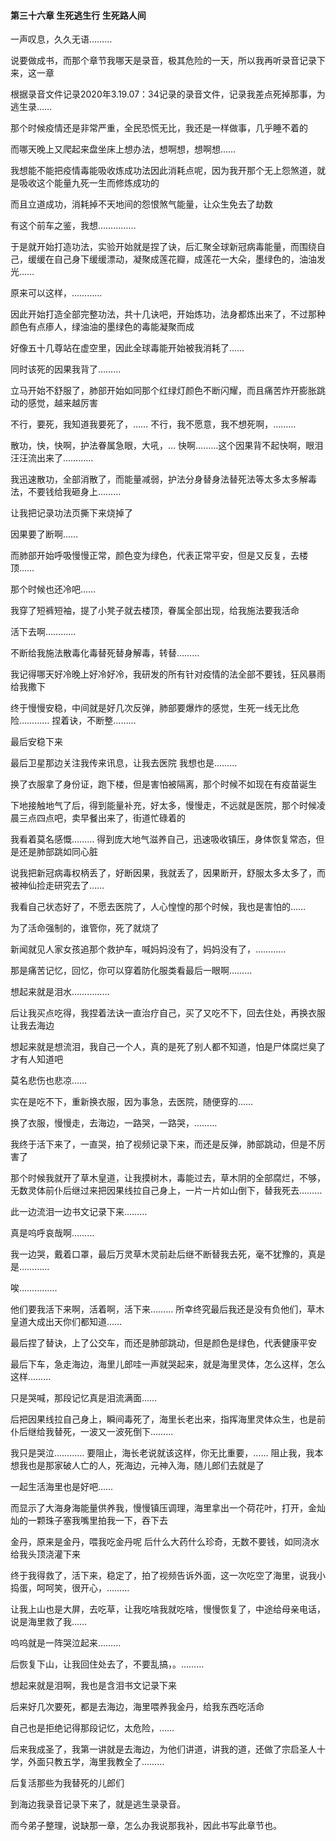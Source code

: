 #### 第三十六章 生死逃生行 生死路人间

一声叹息，久久无语………

说要做成书，而那个章节我哪天是录音，极其危险的一天，所以我再听录音记录下来，这一章

根据录音文件记录2020年3.19.07：34记录的录音文件，记录我差点死掉那事，为逃生录……

那个时候疫情还是非常严重，全民恐慌无比，我还是一样做事，几乎睡不着的

而哪天晚上又爬起来盘坐床上想办法，想啊想，想啊想……

我想能不能把疫情毒能吸收炼成功法因此消耗点呢，因为我开那个无上怨煞道，就是吸收这个能量九死一生而修炼成功的

而且立道成功，消耗掉不天地间的怨恨煞气能量，让众生免去了劫数

有这个前车之鉴，我想……………

于是就开始打造功法，实验开始就是捏了诀，后汇聚全球新冠病毒能量，而围绕自己，缓缓在自己身下缓缓漂动，凝聚成莲花瓣，成莲花一大朵，墨绿色的，油油发光……

原来可以这样，…………

因此开始打造全部完整功法，共十几诀吧，开始炼功，法身都炼出来了，不过那种颜色有点瘆人，绿油油的墨绿色的毒能凝聚而成

好像五十几尊站在虚空里，因此全球毒能开始被我消耗了……

同时该死的因果我背了………

立马开始不舒服了，肺部开始如同那个红绿灯颜色不断闪耀，而且痛苦炸开膨胀跳动的感觉，越来越厉害

不行，要死，我知道我要死了，……
不行，我不愿意，我不想死啊，………

散功，快，快啊，护法眷属急眼，大吼，…
快啊………这个因果背不起快啊，眼泪汪汪流出来了…………

我迅速散功，全部消散了，而能量减弱，护法分身替身法替死法等太多太多解毒法，不要钱给我砸身上………

让我把记录功法页撕下来烧掉了

因果要了断啊……

而肺部开始呼吸慢慢正常，颜色变为绿色，代表正常平安，但是又反复，去楼顶……

那个时候也还冷吧……

我穿了短裤短袖，提了小凳子就去楼顶，眷属全部出现，给我施法要我活命

活下去啊…………

不断给我施法散毒化毒替死替身解毒，转替………

我记得哪天好冷晚上好冷好冷，我研发的所有针对疫情的法全部不要钱，狂风暴雨给我撒下

终于慢慢安稳，中间就是好几次反弹，肺部要爆炸的感觉，生死一线无比危险…………
捏着诀，不断整………

最后安稳下来


最后卫星那边关注我传来讯息，让我去医院
我想也是………

换了衣服拿了身份证，跑下楼，但是害怕被隔离，那个时候不如现在有疫苗诞生

下地接触地气了后，得到能量补充，好太多，慢慢走，不远就是医院，那个时候凌晨三点四点吧，卖早餐出来了，街道忙碌着的

我看着莫名感慨………
得到庞大地气滋养自己，迅速吸收镇压，身体恢复常态，但是还是肺部跳如同心脏

说我把新冠病毒权柄丢了，好断因果，我就丢了，因果断开，舒服太多太多了，而被神仙捡走研究去了……

我看自己状态好了，不愿去医院了，人心惶惶的那个时候，我也是害怕的……

为了活命强制的，谁管你，死了就烧了

新闻就见人家女孩追那个救护车，喊妈妈没有了，妈妈没有了，…………

那是痛苦记忆，回忆，你可以穿着防化服类看最后一眼啊………

想起来就是泪水……………

后让我买点吃得，我捏着法诀一直治疗自己，买了又吃不下，回去住处，再换衣服让我去海边

想起来就是想流泪，我自己一个人，真的是死了别人都不知道，怕是尸体腐烂臭了才有人知道吧

莫名悲伤也悲凉……

实在是吃不下，重新换衣服，因为事急，去医院，随便穿的……

换了衣服，慢慢走，去海边，一路哭，一路哭，………

我终于活下来了，一直哭，拍了视频记录下来，而还是反弹，肺部跳动，但是不厉害了

那个时候我就开了草木皇道，让我摸树木，毒能过去，草木阴的全部腐烂，不够，无数灵体前仆后继过来把因果线拉自己身上，一片一片如山倒下，替我死去………

此一边流泪一边书文记录下来………

真是呜呼哀哉啊………

我一边哭，戴着口罩，最后万灵草木灵前赴后继不断替我去死，毫不犹豫的，真是是…………

唉……………

他们要我活下来啊，活着啊，活下来………
所幸终究最后我还是没有负他们，草木皇道大成出天你们都知道……

最后捏了替诀，上了公交车，而还是肺部跳动，但是颜色是绿色，代表健康平安

最后下车，急走海边，海里儿郎哇一声就哭起来，就是海里灵体，怎么这样，怎么这样………

只是哭喊，那段记忆真是泪流满面……

后把因果线拉自己身上，瞬间毒死了，海里长老出来，指挥海里灵体众生，也是前仆后继给我替死，一波又一波死倒下………

我只是哭泣…………
要阻止，海长老说就该这样，你无比重要，……
阻止我，我本想我也是那家破人亡的人，死海边，元神入海，随儿郎们去就是了

一起生活海里也是好吧……

而显示了大海身海能量供养我，慢慢镇压调理，海里拿出一个荷花叶，打开，金灿灿的一颗珠子塞我嘴里拍我一下，吞下去

金丹，原来是金丹，喂我吃金丹呢
后什么大药什么珍奇，无数不要钱，如同浇水给我头顶浇灌下来

终于我得救了，活下来，稳定了，拍了视频告诉外面，这一次吃空了海里，说我小捣蛋，呵呵笑，很开心，………

让我上山也是大屏，去吃草，让我吃啥我就吃啥，慢慢恢复了，中途给母亲电话，说是海里救了我……

呜呜就是一阵哭泣起来………

后恢复下山，让我回住处去了，不要乱搞，。………


想起来就是泪啊，我也是含泪书文记录下来

后来好几次要死，都是去海边，海里喂养我金丹，给我东西吃活命

自己也是拒绝记得那段记忆，太危险，……

后来我成圣了，我第一讲就是去海边，为他们讲道，讲我的道，还做了宗启圣人十学，外面只教五学，海里我教全了………

后复活那些为我替死的儿郎们

到海边我录音记录下来了，就是逃生录录音。

而今弟子整理，说缺那一章，怎么办我说那我补，因此书写此章节也。
















